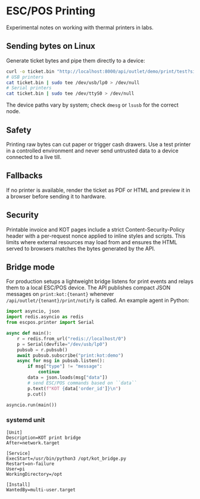 # ESC/POS Printing

Experimental notes on working with thermal printers in labs.

## Sending bytes on Linux

Generate ticket bytes and pipe them directly to a device:

```bash
curl -o ticket.bin "http://localhost:8000/api/outlet/demo/print/test?size=80mm"
# USB printers
cat ticket.bin | sudo tee /dev/usb/lp0 > /dev/null
# Serial printers
cat ticket.bin | sudo tee /dev/ttyS0 > /dev/null
```

The device paths vary by system; check `dmesg` or `lsusb` for the correct node.

## Safety

Printing raw bytes can cut paper or trigger cash drawers. Use a test printer in a
controlled environment and never send untrusted data to a device connected to a
live till.

## Fallbacks

If no printer is available, render the ticket as PDF or HTML and preview it in a
browser before sending it to hardware.

## Security

Printable invoice and KOT pages include a strict Content-Security-Policy header
with a per-request nonce applied to inline styles and scripts. This limits
where external resources may load from and ensures the HTML served to browsers
matches the bytes generated by the API.

## Bridge mode

For production setups a lightweight bridge listens for print events and relays
them to a local ESC/POS device. The API publishes compact JSON messages on
`print:kot:{tenant}` whenever `/api/outlet/{tenant}/print/notify` is called.
An example agent in Python:

```python
import asyncio, json
import redis.asyncio as redis
from escpos.printer import Serial

async def main():
    r = redis.from_url("redis://localhost/0")
    p = Serial(devfile="/dev/usb/lp0")
    pubsub = r.pubsub()
    await pubsub.subscribe("print:kot:demo")
    async for msg in pubsub.listen():
        if msg["type"] != "message":
            continue
        data = json.loads(msg["data"])
        # send ESC/POS commands based on ``data``
        p.text(f"KOT {data['order_id']}\n")
        p.cut()

asyncio.run(main())
```

### systemd unit

```
[Unit]
Description=KOT print bridge
After=network.target

[Service]
ExecStart=/usr/bin/python3 /opt/kot_bridge.py
Restart=on-failure
User=pi
WorkingDirectory=/opt

[Install]
WantedBy=multi-user.target
```
